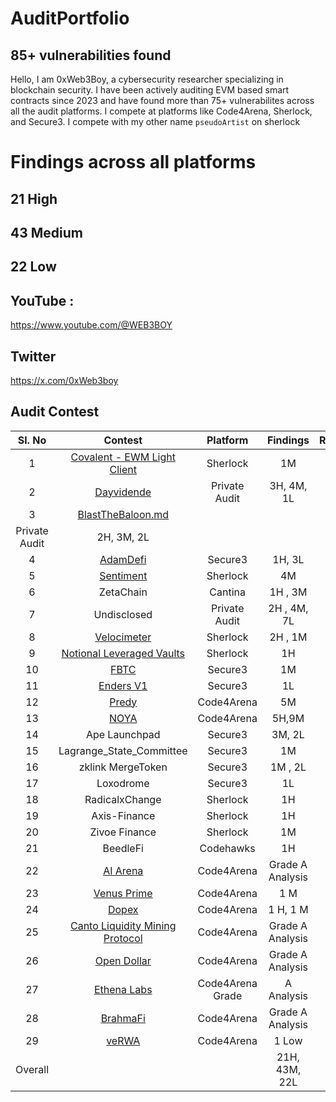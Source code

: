 # AuditPortfolio
## 85+ vulnerabilities found 
Hello, I am 0xWeb3Boy, a cybersecurity researcher specializing in blockchain security. I have been actively auditing EVM based smart contracts since 2023 and have found more than 75+ vulnerabilites across all the audit platforms. I compete at platforms like Code4Arena, Sherlock, and Secure3. I compete with my other name `pseudoArtist` on sherlock

# Findings across all platforms

## 21 High 
## 43 Medium 
## 22 Low 



## YouTube :
https://www.youtube.com/@WEB3BOY
## Twitter
https://x.com/0xWeb3boy




## Audit Contest

| Sl. No| Contest | Platform | Findings | Rankings | 
|:--:|:--:|:--:|:--:|:--:|
|1| [Covalent - EWM Light Client](https://audits.sherlock.xyz/contests/618/leaderboard) | Sherlock |  1M | #3 |  
|2| [Dayvidende](https://github.com/user-attachments/files/17892788/DVE_AuditReport.md)| Private Audit |  3H, 4M, 1L ||  
|3| [BlastTheBaloon.md](https://github.com/user-attachments/files/17903931/BTB_Audit_Report.md)
 | Private Audit |  2H, 3M, 2L |  |  
|4| [AdamDefi](https://app.secure3.io/b14f6c27c9?tab=submission) | Secure3| 1H, 3L |  |  
|5| [Sentiment](https://github.com/sherlock-audit/2024-06-velocimeter-judging/issues) | Sherlock |  4M | #17 |  
|6| ZetaChain | Cantina |1H , 3M | #20 |  
|7| Undisclosed |Private Audit| 2H , 4M, 7L|  |  
|8| [Velocimeter](https://github.com/sherlock-audit/2024-06-velocimeter-judging/issues) | Sherlock | 2H , 1M | -- |  
|9| [Notional Leveraged Vaults](https://github.com/sherlock-audit/2024-06-leveraged-vaults-judging/issues/28) |Sherlock| 1H | -- |  
|10| [FBTC](https://app.secure3.io/614576bf93?tab=winners) | Secure3 |1M | #7 |  
|11| [Enders V1](https://app.secure3.io/16a8f0eebf?tab=winners) | Secure3| 1L | #15 |  
|12| [Predy](https://code4rena.com/audits/2024-05-predy#top) | Code4Arena|5M | #18  |  
|13| [NOYA](https://code4rena.com/audits/2024-04-noya#top) | Code4Arena|5H,9M | #21 | 
|14| Ape Launchpad | Secure3|3M, 2L | #4  |
|15| Lagrange_State_Committee| Secure3 |1M | #4  | 
|16| zklink MergeToken| Secure3 |1M , 2L | - |
|17| Loxodrome| Secure3 |1L | --  | 
|18| RadicalxChange | Sherlock|1H | #4  | 
|19| Axis-Finance | Sherlock|1H | #10  | 
|20| Zivoe Finance | Sherlock |1M |  |  
|21| BeedleFi | Codehawks |1H | #113 |  
|22| [AI Arena](https://code4rena.com/audits/2024-02-ai-arena#top) | Code4Arena|Grade A Analysis | #38  | 
|23| [Venus Prime](https://code4rena.com/audits/2023-09-venus-prime) |Code4Arena |1 M | #53  |  
|24| [Dopex](https://code4rena.com/audits/2023-08-dopex) |Code4Arena |1 H, 1 M | #110  |
|25| [Canto Liquidity Mining Protocol](https://code4rena.com/audits/2023-10-canto-liquidity-mining-protocol) |Code4Arena| Grade A Analysis | #9 |
|26| [Open Dollar](https://code4rena.com/audits/2023-10-open-dollar) | Code4Arena|Grade A Analysis | 
|27| [Ethena Labs](https://code4rena.com/audits/2023-10-ethena-labs) |Code4Arena Grade| A Analysis  |  
|28| [BrahmaFi](https://code4rena.com/reports/2023-10-brahma) |Code4Arena| Grade A Analysis | #28 | 
|29| [veRWA](https://code4rena.com/reports/2023-08-verwa) |Code4Arena| 1 Low | #104 | 
| Overall |  || 21H, 43M, 22L  ||









